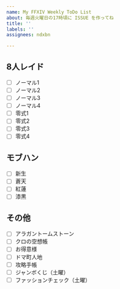 ```yaml
---
name: My FFXIV Weekly ToDo List
about: 毎週火曜日の17時頃に ISSUE を作ってね
title: ''
labels: ''
assignees: ndxbn

---
```


## 8人レイド

- [ ] ノーマル1
- [ ] ノーマル2
- [ ] ノーマル3
- [ ] ノーマル4
- [ ] 零式1
- [ ] 零式2
- [ ] 零式3
- [ ] 零式4

## モブハン

- [ ] 新生
- [ ] 蒼天
- [ ] 紅蓮
- [ ] 漆黒

## その他

- [ ] アラガントームストーン
- [ ] クロの空想帳
- [ ] お得意様
- [ ] ドマ町人地
- [ ] 攻略手帳
- [ ] ジャンボくじ（土曜）
- [ ] ファッションチェック（土曜）
